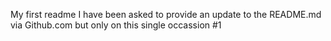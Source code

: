 My first readme
I have been asked to provide an update to the README.md via Github.com but only on this single occassion #1
